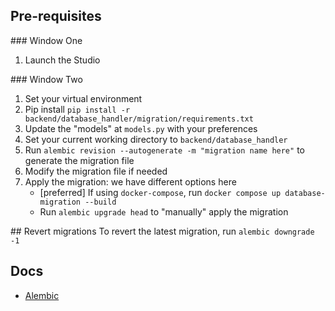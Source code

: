 ## Pre-requisites

### Window One

1. Launch the Studio

### Window Two

1. Set your virtual environment
2. Pip install `pip install -r backend/database_handler/migration/requirements.txt`
3. Update the "models" at `models.py` with your preferences
4. Set your current working directory to `backend/database_handler`
5. Run `alembic revision --autogenerate -m "migration name here"` to generate the migration file
6. Modify the migration file if needed
7. Apply the migration: we have different options here
   - [preferred] If using `docker-compose`, run `docker compose up database-migration --build`
   - Run `alembic upgrade head` to "manually" apply the migration

## Revert migrations
To revert the latest migration, run `alembic downgrade -1`

## Docs

- [Alembic](https://alembic.sqlalchemy.org/en/latest/)
